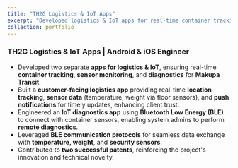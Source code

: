 ```yaml
---
title: "TH2G Logistics & IoT Apps"
excerpt: "Developed logistics & IoT apps for real-time container tracking, sensor monitoring, and diagnostics for Makupa Transit, contributing to innovative technical solutions.<br/><img src='/images/th2g.png' width='500' height='300'>"
collection: portfolio
---
```


### TH2G Logistics & IoT Apps | Android & iOS Engineer

- Developed two separate **apps for logistics & IoT**, ensuring real-time **container tracking**, **sensor monitoring**, and **diagnostics** for **Makupa Transit**.
- Built a **customer-facing logistics app** providing real-time **location tracking**, **sensor data** (temperature, weight via floor sensors), and **push notifications** for timely updates, enhancing client trust.
- Engineered an **IoT diagnostics app** using **Bluetooth Low Energy (BLE)** to connect with container sensors, enabling system admins to perform **remote diagnostics**.
- Leveraged **BLE communication protocols** for seamless data exchange with **temperature, weight**, and **security sensors**.
- Contributed to **two successful patents**, reinforcing the project's innovation and technical novelty.
